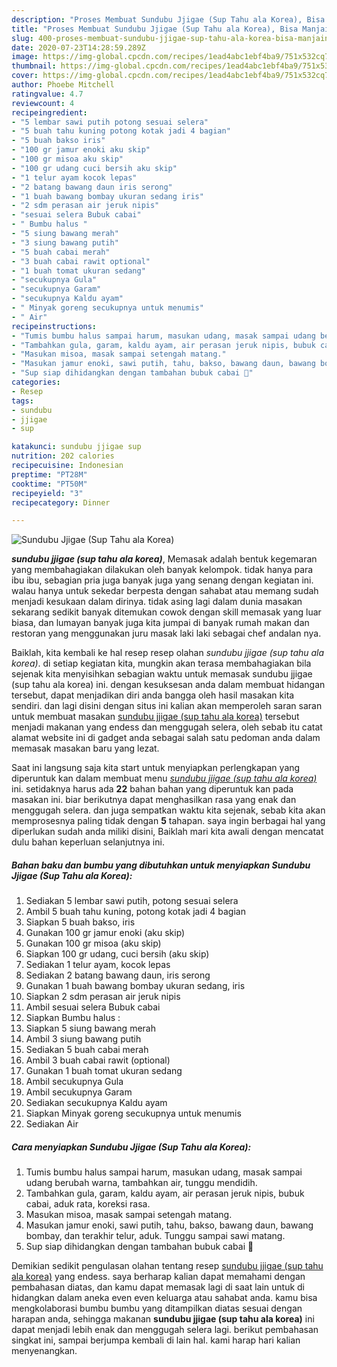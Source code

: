 ```yaml
---
description: "Proses Membuat Sundubu Jjigae (Sup Tahu ala Korea), Bisa Manjain Lidah"
title: "Proses Membuat Sundubu Jjigae (Sup Tahu ala Korea), Bisa Manjain Lidah"
slug: 400-proses-membuat-sundubu-jjigae-sup-tahu-ala-korea-bisa-manjain-lidah
date: 2020-07-23T14:28:59.289Z
image: https://img-global.cpcdn.com/recipes/1ead4abc1ebf4ba9/751x532cq70/sundubu-jjigae-sup-tahu-ala-korea-foto-resep-utama.jpg
thumbnail: https://img-global.cpcdn.com/recipes/1ead4abc1ebf4ba9/751x532cq70/sundubu-jjigae-sup-tahu-ala-korea-foto-resep-utama.jpg
cover: https://img-global.cpcdn.com/recipes/1ead4abc1ebf4ba9/751x532cq70/sundubu-jjigae-sup-tahu-ala-korea-foto-resep-utama.jpg
author: Phoebe Mitchell
ratingvalue: 4.7
reviewcount: 4
recipeingredient:
- "5 lembar sawi putih potong sesuai selera"
- "5 buah tahu kuning potong kotak jadi 4 bagian"
- "5 buah bakso iris"
- "100 gr jamur enoki aku skip"
- "100 gr misoa aku skip"
- "100 gr udang cuci bersih aku skip"
- "1 telur ayam kocok lepas"
- "2 batang bawang daun iris serong"
- "1 buah bawang bombay ukuran sedang iris"
- "2 sdm perasan air jeruk nipis"
- "sesuai selera Bubuk cabai"
- " Bumbu halus "
- "5 siung bawang merah"
- "3 siung bawang putih"
- "5 buah cabai merah"
- "3 buah cabai rawit optional"
- "1 buah tomat ukuran sedang"
- "secukupnya Gula"
- "secukupnya Garam"
- "secukupnya Kaldu ayam"
- " Minyak goreng secukupnya untuk menumis"
- " Air"
recipeinstructions:
- "Tumis bumbu halus sampai harum, masukan udang, masak sampai udang berubah warna, tambahkan air, tunggu mendidih."
- "Tambahkan gula, garam, kaldu ayam, air perasan jeruk nipis, bubuk cabai, aduk rata, koreksi rasa."
- "Masukan misoa, masak sampai setengah matang."
- "Masukan jamur enoki, sawi putih, tahu, bakso, bawang daun, bawang bombay, dan terakhir telur, aduk. Tunggu sampai sawi matang."
- "Sup siap dihidangkan dengan tambahan bubuk cabai 🥘"
categories:
- Resep
tags:
- sundubu
- jjigae
- sup

katakunci: sundubu jjigae sup 
nutrition: 202 calories
recipecuisine: Indonesian
preptime: "PT28M"
cooktime: "PT50M"
recipeyield: "3"
recipecategory: Dinner

---
```



![Sundubu Jjigae (Sup Tahu ala Korea)](https://img-global.cpcdn.com/recipes/1ead4abc1ebf4ba9/751x532cq70/sundubu-jjigae-sup-tahu-ala-korea-foto-resep-utama.jpg)

<b><i>sundubu jjigae (sup tahu ala korea)</i></b>, Memasak adalah bentuk kegemaran yang membahagiakan dilakukan oleh banyak kelompok. tidak hanya para ibu ibu, sebagian pria juga banyak juga yang senang dengan kegiatan ini. walau hanya untuk sekedar berpesta dengan sahabat atau memang sudah menjadi kesukaan dalam dirinya. tidak asing lagi dalam dunia masakan sekarang sedikit banyak ditemukan cowok dengan skill memasak yang luar biasa, dan lumayan banyak juga kita jumpai di banyak rumah makan dan restoran yang menggunakan juru masak laki laki sebagai chef andalan nya.

Baiklah, kita kembali ke hal resep resep olahan <i>sundubu jjigae (sup tahu ala korea)</i>. di setiap kegiatan kita, mungkin akan terasa membahagiakan bila sejenak kita menyisihkan sebagian waktu untuk memasak sundubu jjigae (sup tahu ala korea) ini. dengan kesuksesan anda dalam membuat hidangan tersebut, dapat menjadikan diri anda bangga oleh hasil masakan kita sendiri. dan lagi disini dengan situs ini kalian akan memperoleh saran saran untuk membuat masakan <u>sundubu jjigae (sup tahu ala korea)</u> tersebut menjadi makanan yang endess dan menggugah selera, oleh sebab itu catat alamat website ini di gadget anda sebagai salah satu pedoman anda dalam memasak masakan baru yang lezat.




Saat ini langsung saja kita start untuk menyiapkan perlengkapan yang diperuntuk kan dalam membuat menu <u><i>sundubu jjigae (sup tahu ala korea)</i></u> ini. setidaknya harus ada <b>22</b> bahan bahan yang diperuntuk kan pada masakan ini. biar berikutnya dapat menghasilkan rasa yang enak dan menggugah selera. dan juga sempatkan waktu kita sejenak, sebab kita akan memprosesnya paling tidak dengan <b>5</b> tahapan. saya ingin berbagai hal yang diperlukan sudah anda miliki disini, Baiklah mari kita awali dengan mencatat dulu bahan keperluan selanjutnya ini.

<!--inarticleads1-->

##### Bahan baku dan bumbu yang dibutuhkan untuk menyiapkan Sundubu Jjigae (Sup Tahu ala Korea):

1. Sediakan 5 lembar sawi putih, potong sesuai selera
1. Ambil 5 buah tahu kuning, potong kotak jadi 4 bagian
1. Siapkan 5 buah bakso, iris
1. Gunakan 100 gr jamur enoki (aku skip)
1. Gunakan 100 gr misoa (aku skip)
1. Siapkan 100 gr udang, cuci bersih (aku skip)
1. Sediakan 1 telur ayam, kocok lepas
1. Sediakan 2 batang bawang daun, iris serong
1. Gunakan 1 buah bawang bombay ukuran sedang, iris
1. Siapkan 2 sdm perasan air jeruk nipis
1. Ambil sesuai selera Bubuk cabai
1. Siapkan  Bumbu halus :
1. Siapkan 5 siung bawang merah
1. Ambil 3 siung bawang putih
1. Sediakan 5 buah cabai merah
1. Ambil 3 buah cabai rawit (optional)
1. Gunakan 1 buah tomat ukuran sedang
1. Ambil secukupnya Gula
1. Ambil secukupnya Garam
1. Sediakan secukupnya Kaldu ayam
1. Siapkan  Minyak goreng secukupnya untuk menumis
1. Sediakan  Air




<!--inarticleads2-->

##### Cara menyiapkan Sundubu Jjigae (Sup Tahu ala Korea):

1. Tumis bumbu halus sampai harum, masukan udang, masak sampai udang berubah warna, tambahkan air, tunggu mendidih.
1. Tambahkan gula, garam, kaldu ayam, air perasan jeruk nipis, bubuk cabai, aduk rata, koreksi rasa.
1. Masukan misoa, masak sampai setengah matang.
1. Masukan jamur enoki, sawi putih, tahu, bakso, bawang daun, bawang bombay, dan terakhir telur, aduk. Tunggu sampai sawi matang.
1. Sup siap dihidangkan dengan tambahan bubuk cabai 🥘




Demikian sedikit pengulasan olahan tentang resep <u>sundubu jjigae (sup tahu ala korea)</u> yang endess. saya berharap kalian dapat memahami dengan pembahasan diatas, dan kamu dapat memasak lagi di saat lain untuk di hidangkan dalam aneka even even keluarga atau sahabat anda. kamu bisa mengkolaborasi bumbu bumbu yang ditampilkan diatas sesuai dengan harapan anda, sehingga makanan <b>sundubu jjigae (sup tahu ala korea)</b> ini dapat menjadi lebih enak dan menggugah selera lagi. berikut pembahasan singkat ini, sampai berjumpa kembali di lain hal. kami harap hari kalian menyenangkan.
